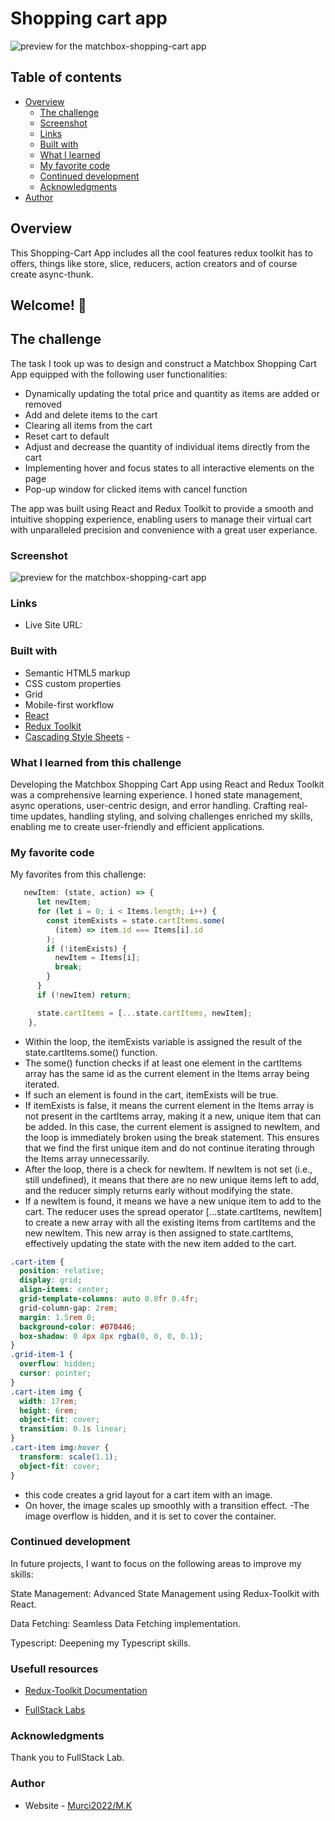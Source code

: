 # Shopping cart app

![preview for the matchbox-shopping-cart app](./screenshot.png)

## Table of contents

- [Overview](#overview)
  - [The challenge](#the-challenge)
  - [Screenshot](#screenshot)
  - [Links](#links)
  - [Built with](#built-with)
  - [What I learned](#what-i-learned-from-this-challenge)
  - [My favorite code](#my-favorite-code)
  - [Continued development](#continued-development)
  - [Acknowledgments](#acknowledgments)
- [Author](#author)

## Overview

This Shopping-Cart App includes all the cool features redux toolkit has to offers, things like store, slice, reducers, action creators and of course create async-thunk.

## Welcome! 👋

## The challenge

The task I took up was to design and construct a Matchbox Shopping Cart App equipped with the following user functionalities:

- Dynamically updating the total price and quantity as items are added or removed
- Add and delete items to the cart
- Clearing all items from the cart
- Reset cart to default
- Adjust and decrease the quantity of individual items directly from the cart
- Implementing hover and focus states to all interactive elements on the page
- Pop-up window for clicked items with cancel function

The app was built using React and Redux Toolkit to provide a smooth and intuitive shopping experience, enabling users to manage their virtual cart with unparalleled precision and convenience with a great user experiance.

### Screenshot

![preview for the matchbox-shopping-cart app](./screenshot.png)

### Links

- Live Site URL:

### Built with

- Semantic HTML5 markup
- CSS custom properties
- Grid
- Mobile-first workflow
- [React](https://reactjs.org/)
- [Redux Toolkit](https://redux-toolkit.js.org/)
- [Cascading Style Sheets](https://developer.mozilla.org/en-US/docs/Web/CSS) -

### What I learned from this challenge

Developing the Matchbox Shopping Cart App using React and Redux Toolkit was a comprehensive learning experience. I honed state management, async operations, user-centric design, and error handling. Crafting real-time updates, handling styling, and solving challenges enriched my skills, enabling me to create user-friendly and efficient applications.

### My favorite code

My favorites from this challenge:

```js
   newItem: (state, action) => {
      let newItem;
      for (let i = 0; i < Items.length; i++) {
        const itemExists = state.cartItems.some(
          (item) => item.id === Items[i].id
        );
        if (!itemExists) {
          newItem = Items[i];
          break;
        }
      }
      if (!newItem) return;

      state.cartItems = [...state.cartItems, newItem];
    },


```

- Within the loop, the itemExists variable is assigned the result of the state.cartItems.some() function.
- The some() function checks if at least one element in the cartItems array has the same id as the current element in the Items array being iterated.
- If such an element is found in the cart, itemExists will be true.
- If itemExists is false, it means the current element in the Items array is not present in the cartItems array, making it a new, unique item that can be added. In this case, the current element is assigned to newItem, and the loop is immediately broken using the break statement. This ensures that we find the first unique item and do not continue iterating through the Items array unnecessarily.
- After the loop, there is a check for newItem. If newItem is not set (i.e., still undefined), it means that there are no new unique items left to add, and the reducer simply returns early without modifying the state.
- If a newItem is found, it means we have a new unique item to add to the cart. The reducer uses the spread operator [...state.cartItems, newItem] to create a new array with all the existing items from cartItems and the new newItem. This new array is then assigned to state.cartItems, effectively updating the state with the new item added to the cart.

```css
.cart-item {
  position: relative;
  display: grid;
  align-items: center;
  grid-template-columns: auto 0.8fr 0.4fr;
  grid-column-gap: 2rem;
  margin: 1.5rem 0;
  background-color: #070446;
  box-shadow: 0 4px 8px rgba(0, 0, 0, 0.1);
}
.grid-item-1 {
  overflow: hidden;
  cursor: pointer;
}
.cart-item img {
  width: 17rem;
  height: 6rem;
  object-fit: cover;
  transition: 0.1s linear;
}
.cart-item img:hover {
  transform: scale(1.1);
  object-fit: cover;
}
```

- this code creates a grid layout for a cart item with an image.
- On hover, the image scales up smoothly with a transition effect.
  -The image overflow is hidden, and it is set to cover the container.

### Continued development

In future projects, I want to focus on the following areas to improve my skills:

State Management: Advanced State Management using Redux-Toolkit with React.

Data Fetching: Seamless Data Fetching implementation.

Typescript: Deepening my Typescript skills.

### Usefull resources

- [Redux-Toolkit Documentation](https://redux-toolkit.js.org/)

- [FullStack Labs](https://www.fullstacklabs.co/blog/using-redux-toolkit-with-reactjs)

### Acknowledgments

Thank you to FullStack Lab.

### Author

- Website - [Murci2022/M.K](https://portfolio-mate.vercel.app/)
